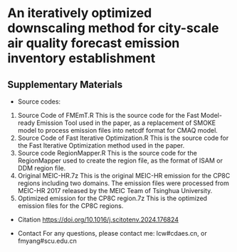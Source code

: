 # An iteratively optimized downscaling method for city-scale air quality forecast emission inventory establishment
## Supplementary Materials

* Source codes:
1. Source Code of FMEmT.R
This is the source code for the Fast Model-ready Emission Tool used in the paper, as a replacement of SMOKE model to process emission files into netcdf format for CMAQ model.
2. Source Code of Fast Iterative Optimization.R
This is the source code for the Fast Iterative Optimization method used in the paper.
3. Source code RegionMapper.R
This is the source code for the RegionMapper used to create the region file, as the format of ISAM or DDM region file.
4. Original MEIC-HR.7z
This is the original MEIC-HR emission for the CP8C regions including two domains. The emission files were processed from MEIC-HR 2017 released by the MEIC Team of Tsinghua University.
5. Optimized emission for the CP8C region.7z
This is the optimized emission files for the CP8C regions.

* Citation
https://doi.org/10.1016/j.scitotenv.2024.176824

* Contact
For any questions, please contact me: lcw#cdaes.cn, or fmyang#scu.edu.cn

